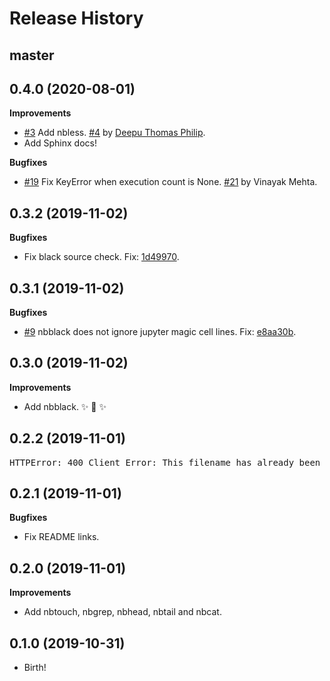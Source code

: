 Release History
===============

master
------

0.4.0 (2020-08-01)
------------------

**Improvements**

- [#3](https://github.com/vinayak-mehta/nbcommands/issues/3) Add nbless. [#4](https://github.com/vinayak-mehta/nbcommands/pull/4) by [Deepu Thomas Philip](https://github.com/deepu-tp).
- Add Sphinx docs!

**Bugfixes**

- [#19](https://github.com/vinayak-mehta/nbcommands/issues/19) Fix KeyError when execution count is None. [#21](https://github.com/vinayak-mehta/nbcommands/pull/21) by Vinayak Mehta.

0.3.2 (2019-11-02)
------------------

**Bugfixes**

- Fix black source check. Fix: [1d49970](https://github.com/vinayak-mehta/nbcommands/commit/1d4997076df3cd799e28cc9dcb94ef597dadd940).

0.3.1 (2019-11-02)
------------------

**Bugfixes**

- [#9](https://github.com/vinayak-mehta/nbcommands/issues/9) nbblack does not ignore jupyter magic cell lines. Fix: [e8aa30b](https://github.com/vinayak-mehta/nbcommands/commit/e8aa30b7bc657d7c921eb633143b2a23a98c6901).

0.3.0 (2019-11-02)
------------------

**Improvements**

- Add nbblack. ✨ 🍰 ✨

0.2.2 (2019-11-01)
------------------

<pre>
HTTPError: 400 Client Error: This filename has already been used, use a different version. See https://pypi.org/help/#file-name-reuse for url: https://upload.pypi.org/legacy/
</pre>

0.2.1 (2019-11-01)
------------------

**Bugfixes**

* Fix README links.

0.2.0 (2019-11-01)
------------------

**Improvements**

* Add nbtouch, nbgrep, nbhead, nbtail and nbcat.

0.1.0 (2019-10-31)
------------------

* Birth!
